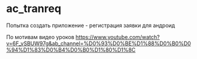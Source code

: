 # ac_tranreq
Попытка создать приложение - регистрация заявки для андроид

По мотивам видео уроков
https://www.youtube.com/watch?v=6F_vSBUW97g&ab_channel=%D0%93%D0%BE%D1%88%D0%B0%D0%94%D1%83%D0%B4%D0%B0%D1%80%D1%8C
